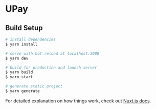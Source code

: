 # UPay

## Build Setup

```bash
# install dependencies
$ yarn install

# serve with hot reload at localhost:3000
$ yarn dev

# build for production and launch server
$ yarn build
$ yarn start

# generate static project
$ yarn generate
```




For detailed explanation on how things work, check out [Nuxt.js docs](https://nuxtjs.org).
